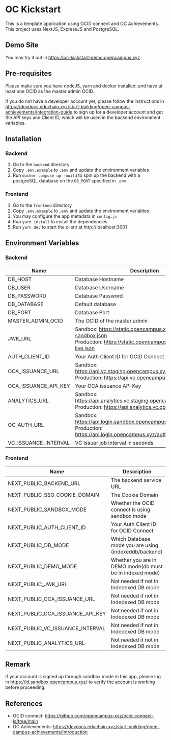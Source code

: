 # OC Kickstart

This is a template application using OCID connect and OC Achievements.
This project uses NextJS, ExpressJS and PostgreSQL.

## Demo Site
You may try it out in https://oc-kickstart-demo.opencampus.xyz.

## Pre-requisites

Please make sure you have nodeJS, yarn and docker installed, and have at least one OCID as the master admin OCID.

If you do not have a developer account yet, please follow the instructions in https://devdocs.educhain.xyz/start-building/open-campus-achievements/integration-guide
to sign up for a developer account and get the API keys and Client ID, which will be used in the backend environment variables.

## Installation

### Backend

1. Go to the `backend` directory
2. Copy `.env.example` to `.env` and update the environment variables
3. Run `docker compose up -build` to spin up the backend with a postgreSQL database on the `DB_PORT` specified in `.env`

### Frontend

1. Go to the `frontend` directory
2. Copy `.env.example` to `.env` and update the environment variables
3. You may configure the app metadata in `config.js`
4. Run `yarn install` to install the dependencies
5. Run `yarn dev` to start the client at http://localhost:3001

## Environment Variables

### Backend

| Name                 | Description                                                                                                                           |
| -------------------- | ------------------------------------------------------------------------------------------------------------------------------------- |
| DB_HOST              | Database Hostname                                                                                                                     |
| DB_USER              | Database Username                                                                                                                     |
| DB_PASSWORD          | Database Password                                                                                                                     |
| DB_DATABASE          | Default database                                                                                                                      |
| DB_PORT              | Database Port                                                                                                                         |
| MASTER_ADMIN_OCID    | The OCID of the master admin                                                                                                          |
| JWK_URL              | Sandbox: https://static.opencampus.xyz/jwks/jwks-sandbox.json<br>Production: https://static.opencampus.xyz/jwks/jwks-live.json        |
| AUTH_CLIENT_ID       | Your Auth Client ID for OCID Connect                                                                                                  |
| OCA_ISSUANCE_URL     | Sandbox: https://api.vc.staging.opencampus.xyz/issuer/vc<br>Production: https://api.vc.opencampus.xyz/issuer/vc                       |
| OCA_ISSUANCE_API_KEY | Your OCA issuance API Key                                                                                                             |
| ANALYTICS_URL      | Sandbox: https://api.analytics.vc.staging.opencampus.xyz/vcs<br>Production: https://api.analytics.vc.opencampus.xyz/vcs |
| OC_AUTH_URL              | Sandbox: https://api.login.sandbox.opencampus.xyz/auth/validation<br>Production: https://api.login.opencampus.xyz/auth/validation        |
| VC_ISSUANCE_INTERVAL | VC Issuer job interval in seconds                                                                                                     |

### Frontend

| Name                          | Description                                    |
| ----------------------------- | ---------------------------------------------- |
| NEXT_PUBLIC_BACKEND_URL       | The backend service URL                        |
| NEXT_PUBLIC_SSO_COOKIE_DOMAIN | The Cookie Domain                              |
| NEXT_PUBLIC_SANDBOX_MODE      | Whether the OCID connect is using sandbox mode |
| NEXT_PUBLIC_AUTH_CLIENT_ID    | Your Auth Client ID for OCID Connect           |
| NEXT_PUBLIC_DB_MODE           | Which Database mode you are using (indexeddb/backend)|
| NEXT_PUBLIC_DEMO_MODE         | Whether you are in DEMO mode(db must be in indexed mode)|
| NEXT_PUBLIC_JWK_URL           | Not needed if not in Indedexed DB mode         |
| NEXT_PUBLIC_OCA_ISSUANCE_URL  | Not needed if not in Indedexed DB mode         |
| NEXT_PUBLIC_OCA_ISSUANCE_API_KEY| Not needed if not in Indedexed DB mode         |
| NEXT_PUBLIC_VC_ISSUANCE_INTERVAL| Not needed if not in Indedexed DB mode         |
| NEXT_PUBLIC_ANALYTICS_URL| Not needed if not in Indedexed DB mode         |


## Remark

If your account is signed up through sandbox mode in this app, please log in https://id.sandbox.opencampus.xyz/ to verify the account is working before proceeding.

## References

- OCID connect: https://github.com/opencampus-xyz/ocid-connect-js/tree/main
- OC Achievements: https://devdocs.educhain.xyz/start-building/open-campus-achievements/introduction

